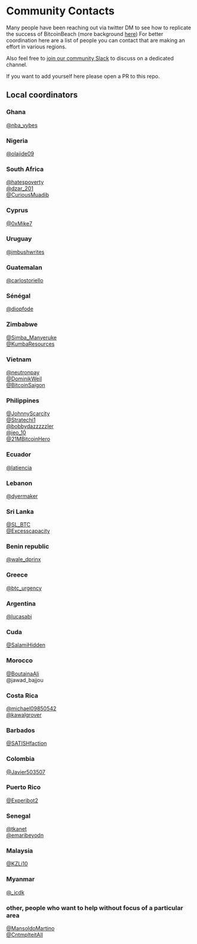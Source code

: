 # Community Contacts

Many people have been reaching out via twitter DM to see how to replicate the success of BitcoinBeach (more background [here](https://twitter.com/nicolasburtey/status/1404018685895970822))
For better coordination here are a list of people you can contact that are making an effort in various regions.

Also feel free to [join our community Slack](https://join.slack.com/t/galoymoney-workspace/shared_invite/zt-rvnhsdb5-72AZCD_jzw6_Q05aCs0SgA) to discuss on a dedicated channel.

If you want to add yourself here please open a PR to this repo.

## Local coordinators

### Ghana
[@nba_vybes](https://twitter.com/nba_vybes)

### Nigeria
[@olajide09](https://twitter.com/olajide09)

### South Africa
[@hatespoverty](https://twitter.com/hatespoverty)
<br>
[@dzar_201](https://twitter.com/dzar_201)
<br>
[@CuriousMuadib](https://twitter.com/CuriousMuadib)

### Cyprus
[@0xMike7](https://twitter.com/0xMike7)

### Uruguay
[@jmbushwrites](https://twitter.com/jmbushwrites)

### Guatemalan
[@carlostoriello](https://twitter.com/carlostoriello)

### Sénégal
[@diopfode](https://twitter.com/diopfode)

### Zimbabwe
[@Simba_Manyeruke](https://twitter.com/Simba_Manyeruke)
<br>
[@KumbaResources](https://twitter.com/KumbaResources)

### Vietnam
[@neutronpay](https://twitter.com/neutronpay)
<br>
[@DominikWeil](https://twitter.com/DominikWeil)
<br>
[@BitcoinSaigon](https://twitter.com/BitcoinSaigon)

### Philippines
[@JohnnyScarcity](https://twitter.com/JohnnyScarcity)
<br>
[@Stratechi1](https://twitter.com/Stratechi1)
<br>
[@bobbydazzzzzler](https://twitter.com/bobbydazzzzzler)
<br>
[@jeo_10](https://twitter.com/jeo_10)
<br>
[@21MBitcoinHero](https://twitter.com/21MBitcoinHero)

### Ecuador
[@latiencia](https://twitter.com/latiencia)

### Lebanon
[@dyermaker](https://twitter.com/dyermaker)

### Sri Lanka
[@SL_BTC](https://twitter.com/SL_BTC)
<br>
[@Excesscapacity](https://twitter.com/Excesscapacity)

### Benin republic
[@wale_dprinx](https://twitter.com/wale_dprinx)

### Greece
[@btc_urgency](https://twitter.com/btc_urgency)

### Argentina
[@lucasabi](https://twitter.com/lucasabi)

### Cuda
[@SalamiHidden](https://twitter.com/SalamiHidden)

### Morocco
[@BoutainaAli](https://twitter.com/BoutainaAli)
<br>
@jawad_bajjou

### Costa Rica
[@michael09850542](https://twitter.com/michael09850542)
<br>
[@kawalgrover](https://twitter.com/kawalgrover)

### Barbados
[@SATISHfaction](https://twitter.com/SATISHfaction)

### Colombia
[@Javier503507](https://twitter.com/Javier503507)

### Puerto Rico
[@Experibot2](https://twitter.com/Experibot2)

### Senegal
[@tkanet](https://twitter.com/tkanet)
<br>
[@emaribeyodn](https://twitter.com/emaribeyodn)

### Malaysia
[@KZLi10](https://twitter.com/KZLi10)

### Myanmar
[@_jcdk](https://twitter.com/_jcdk)

### other, people who want to help without focus of a particular area
[@MansoldoMartino](https://twitter.com/MansoldoMartino)
<br>
[@CntmplteitAll](https://twitter.com/CntmplteitAll)
